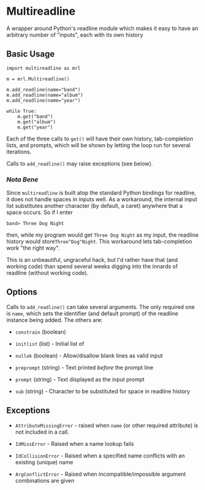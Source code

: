 Multireadline
=============

A wrapper around Python's readline module which makes it easy to have
an arbitrary number of "inputs", each with its own history


Basic Usage
-----------

```
import multireadline as mrl

m = mrl.Multireadline()

m.add_readline(name="band")
m.add_readline(name="album")
m.add_readline(name="year")

while True:
    m.get("band")
    m.get("album")
    m.get("year")
```

Each of the three calls to `get()` will have their own history,
tab-completion lists, and prompts, which will be shown by letting the
loop run for several iterations.

Calls to `add_readline()` may raise exceptions (see below).

### _Nota Bene_

Since `multireadline` is built atop the standard Python bindings for
readline, it does not handle spaces in inputs well. As a workaround,
the internal input list substitutes another character (by default, a
caret) anywhere that a space occurs. So if I enter

`band> Three Dog Night`

then, while my program would get `Three Dog Night` as my input, the
readline history would store`Three^Dog^Night`. This workaround lets
tab-completion work "the right way".

This is an unbeautiful, ungraceful hack, but I'd rather have that (and
working code) than spend several weeks digging into the innards of
readline (without working code).


Options
-------

Calls to `add_readline()` can take several arguments. The only
required one is `name`, which sets the identifier (and default prompt)
of the readline instance being added. The others are:

* `constrain` (boolean)

* `initlist` (list) - Initial list of 

* `nullok` (boolean) - Allow/disallow blank lines as valid input

* `preprompt` (string) - Text printed _before_ the prompt line

* `prompt` (string) - Text displayed as the input prompt

* `sub` (string) - Character to be substituted for space in readline history


Exceptions
----------

* `AttributeMissingError` - raised when `name` (or other required
attribute) is not included in a call.

* `IdMissError` - Raised when a name lookup fails

* `IdCollisionError` - Raised when a specified name conflicts with an existing (unique) name

* `ArgConflictError` - Raised when incompatible/impossible argument combinations are given

